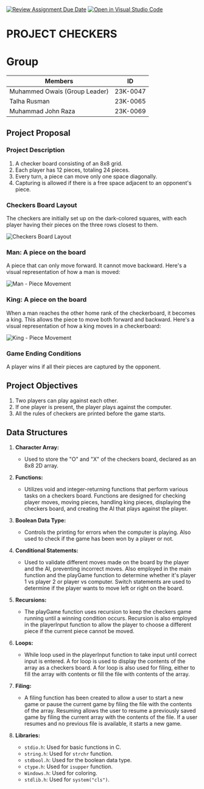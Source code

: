 [![Review Assignment Due Date](https://classroom.github.com/assets/deadline-readme-button-24ddc0f5d75046c5622901739e7c5dd533143b0c8e959d652212380cedb1ea36.svg)](https://classroom.github.com/a/j0WbCUcA)
[![Open in Visual Studio Code](https://classroom.github.com/assets/open-in-vscode-718a45dd9cf7e7f842a935f5ebbe5719a5e09af4491e668f4dbf3b35d5cca122.svg)](https://classroom.github.com/online_ide?assignment_repo_id=13059236&assignment_repo_type=AssignmentRepo)
# PROJECT CHECKERS

# Group
| Members        | ID       |
| ---------------|:--------:|
| Muhammed Owais (Group Leader) | 23K-0047 |
| Talha Rusman | 23K-0065 |
| Muhammad John Raza | 23K-0069 |

## Project Proposal

### Project Description

1. A checker board consisting of an 8x8 grid.
2. Each player has 12 pieces, totaling 24 pieces.
3. Every turn, a piece can move only one space diagonally.
4. Capturing is allowed if there is a free space adjacent to an opponent's piece.

### Checkers Board Layout

The checkers are initially set up on the dark-colored squares, with each player having their pieces on the three rows closest to them.

![Checkers Board Layout](https://github.com/NUCES-Khi/pfproject-chaos-lords/assets/83649329/c4120b08-6be8-41e3-b0b0-35b7b81a99c7)


### Man: A piece on the board

A piece that can only move forward. It cannot move backward. Here's a visual representation of how a man is moved:

![Man - Piece Movement](https://github.com/NUCES-Khi/pfproject-chaos-lords/assets/83649329/11b7c1b4-7021-42a2-b25f-4394cfdf6a85)


### King: A piece on the board

When a man reaches the other home rank of the checkerboard, it becomes a king. This allows the piece to move both forward and backward. Here's a visual representation of how a king moves in a checkerboard:

![King - Piece Movement](https://github.com/NUCES-Khi/pfproject-chaos-lords/assets/83649329/d20a2176-e7ff-457a-9dd5-46e61e83d6c0)


### Game Ending Conditions

A player wins if all their pieces are captured by the opponent.

## Project Objectives

1. Two players can play against each other.
2. If one player is present, the player plays against the computer.
3. All the rules of checkers are printed before the game starts.


## Data Structures

1. **Character Array:**
   - Used to store the "O" and "X" of the checkers board, declared as an 8x8 2D array.

2. **Functions:**
   - Utilizes void and integer-returning functions that perform various tasks on a checkers board. Functions are designed for checking player moves, moving pieces, handling king pieces, displaying the checkers board, and creating the AI that plays against the player.

3. **Boolean Data Type:**
   - Controls the printing for errors when the computer is playing. Also used to check if the game has been won by a player or not.

4. **Conditional Statements:**
   - Used to validate different moves made on the board by the player and the AI, preventing incorrect moves. Also employed in the main function and the playGame function to determine whether it's player 1 vs player 2 or player vs computer. Switch statements are used to determine if the player wants to move left or right on the board.

5. **Recursions:**
   - The playGame function uses recursion to keep the checkers game running until a winning condition occurs. Recursion is also employed in the playerInput function to allow the player to choose a different piece if the current piece cannot be moved.

6. **Loops:**
   - While loop used in the playerInput function to take input until correct input is entered. A for loop is used to display the contents of the array as a checkers board. A for loop is also used for filing, either to fill the array with contents or fill the file with contents of the array.

7. **Filing:**
   - A filing function has been created to allow a user to start a new game or pause the current game by filing the file with the contents of the array. Resuming allows the user to resume a previously saved game by filing the current array with the contents of the file. If a user resumes and no previous file is available, it starts a new game.

8. **Libraries:**
   - `stdio.h`: Used for basic functions in C.
   - `string.h`: Used for `strchr` function.
   - `stdbool.h`: Used for the boolean data type.
   - `ctype.h`: Used for `isupper` function.
   - `Windows.h`: Used for coloring.
   - `stdlib.h`: Used for `system("cls")`.

    
  
